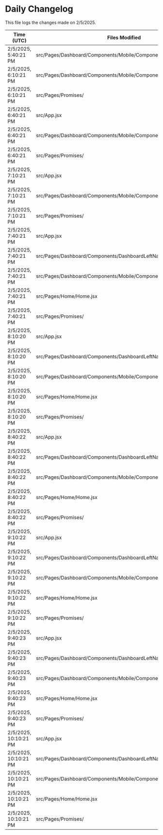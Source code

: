 # Daily Changelog

This file logs the changes made on 2/5/2025.

| Time (UTC)             | Files Modified                    | Changes (Addition/Deletion) |
|------------------------|-----------------------------------|-----------------------------|
| 2/5/2025, 5:40:21 PM | src/Pages/Dashboard/Components/Mobile/Components/MobileNavigator.jsx | 22 Additions & 2 Deletions |
| 2/5/2025, 6:10:21 PM | src/Pages/Dashboard/Components/Mobile/Components/MobileNavigator.jsx | 22 Additions & 2 Deletions|
| 2/5/2025, 6:10:21 PM | src/Pages/Promises/ | 0 Additions & 0 Deletions|
| 2/5/2025, 6:40:21 PM | src/App.jsx | 4 Additions & 0 Deletions|
| 2/5/2025, 6:40:21 PM | src/Pages/Dashboard/Components/Mobile/Components/MobileNavigator.jsx | 22 Additions & 2 Deletions|
| 2/5/2025, 6:40:21 PM | src/Pages/Promises/ | 0 Additions & 0 Deletions|
| 2/5/2025, 7:10:21 PM | src/App.jsx | 4 Additions & 0 Deletions|
| 2/5/2025, 7:10:21 PM | src/Pages/Dashboard/Components/Mobile/Components/MobileNavigator.jsx | 22 Additions & 2 Deletions|
| 2/5/2025, 7:10:21 PM | src/Pages/Promises/ | 0 Additions & 0 Deletions|
| 2/5/2025, 7:40:21 PM | src/App.jsx | 4 Additions & 0 Deletions|
| 2/5/2025, 7:40:21 PM | src/Pages/Dashboard/Components/DashboardLeftNav.jsx | 10 Additions & 8 Deletions|
| 2/5/2025, 7:40:21 PM | src/Pages/Dashboard/Components/Mobile/Components/MobileNavigator.jsx | 22 Additions & 2 Deletions|
| 2/5/2025, 7:40:21 PM | src/Pages/Home/Home.jsx | 0 Additions & 2 Deletions|
| 2/5/2025, 7:40:21 PM | src/Pages/Promises/ | 0 Additions & 0 Deletions|
| 2/5/2025, 8:10:20 PM | src/App.jsx | 4 Additions & 0 Deletions|
| 2/5/2025, 8:10:20 PM | src/Pages/Dashboard/Components/DashboardLeftNav.jsx | 10 Additions & 8 Deletions|
| 2/5/2025, 8:10:20 PM | src/Pages/Dashboard/Components/Mobile/Components/MobileNavigator.jsx | 22 Additions & 2 Deletions|
| 2/5/2025, 8:10:20 PM | src/Pages/Home/Home.jsx | 0 Additions & 2 Deletions|
| 2/5/2025, 8:10:20 PM | src/Pages/Promises/ | 0 Additions & 0 Deletions|
| 2/5/2025, 8:40:22 PM | src/App.jsx | 4 Additions & 0 Deletions|
| 2/5/2025, 8:40:22 PM | src/Pages/Dashboard/Components/DashboardLeftNav.jsx | 10 Additions & 8 Deletions|
| 2/5/2025, 8:40:22 PM | src/Pages/Dashboard/Components/Mobile/Components/MobileNavigator.jsx | 22 Additions & 2 Deletions|
| 2/5/2025, 8:40:22 PM | src/Pages/Home/Home.jsx | 0 Additions & 2 Deletions|
| 2/5/2025, 8:40:22 PM | src/Pages/Promises/ | 0 Additions & 0 Deletions|
| 2/5/2025, 9:10:22 PM | src/App.jsx | 4 Additions & 0 Deletions|
| 2/5/2025, 9:10:22 PM | src/Pages/Dashboard/Components/DashboardLeftNav.jsx | 10 Additions & 8 Deletions|
| 2/5/2025, 9:10:22 PM | src/Pages/Dashboard/Components/Mobile/Components/MobileNavigator.jsx | 22 Additions & 2 Deletions|
| 2/5/2025, 9:10:22 PM | src/Pages/Home/Home.jsx | 0 Additions & 2 Deletions|
| 2/5/2025, 9:10:22 PM | src/Pages/Promises/ | 0 Additions & 0 Deletions|
| 2/5/2025, 9:40:23 PM | src/App.jsx | 4 Additions & 0 Deletions|
| 2/5/2025, 9:40:23 PM | src/Pages/Dashboard/Components/DashboardLeftNav.jsx | 10 Additions & 8 Deletions|
| 2/5/2025, 9:40:23 PM | src/Pages/Dashboard/Components/Mobile/Components/MobileNavigator.jsx | 22 Additions & 2 Deletions|
| 2/5/2025, 9:40:23 PM | src/Pages/Home/Home.jsx | 0 Additions & 2 Deletions|
| 2/5/2025, 9:40:23 PM | src/Pages/Promises/ | 0 Additions & 0 Deletions|
| 2/5/2025, 10:10:21 PM | src/App.jsx | 4 Additions & 0 Deletions|
| 2/5/2025, 10:10:21 PM | src/Pages/Dashboard/Components/DashboardLeftNav.jsx | 10 Additions & 8 Deletions|
| 2/5/2025, 10:10:21 PM | src/Pages/Dashboard/Components/Mobile/Components/MobileNavigator.jsx | 22 Additions & 2 Deletions|
| 2/5/2025, 10:10:21 PM | src/Pages/Home/Home.jsx | 0 Additions & 2 Deletions|
| 2/5/2025, 10:10:21 PM | src/Pages/Promises/ | 0 Additions & 0 Deletions|
